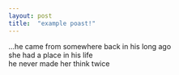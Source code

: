 ```yaml
---
layout: post
title:  "example poast!"
---
```

<body class="theme-base-0d">
  ...he came from somewhere back in his long ago<br>
  she had a place in his life<br>
  he never made her think twice<br>
</body>